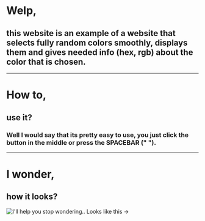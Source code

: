 # Welp,
## this website is an example of a website that selects fully random colors smoothly, displays them and gives needed info (hex, rgb) about the color that is chosen.
---

# How to,
## use it?
### Well I would say that its pretty easy to use, you just click the button in the middle or press the SPACEBAR (" ").
---

# I wonder,
## how it looks?
![I'll help you stop wondering.. Looks like this ->](https://i.imgur.com/oPurbKA.gif)

